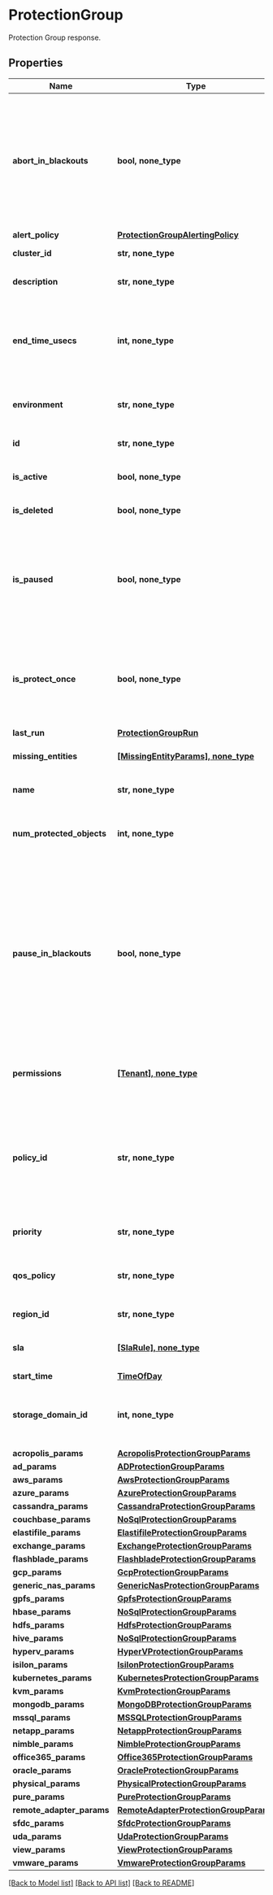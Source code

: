 # ProtectionGroup

Protection Group  response.

## Properties
Name | Type | Description | Notes
------------ | ------------- | ------------- | -------------
**abort_in_blackouts** | **bool, none_type** | Specifies whether currently executing jobs should abort if a blackout period specified by a policy starts. Available only if the selected policy has at least one blackout period. Default value is false. | [optional] 
**alert_policy** | [**ProtectionGroupAlertingPolicy**](ProtectionGroupAlertingPolicy.md) |  | [optional] 
**cluster_id** | **str, none_type** | Specifies the cluster ID. | [optional] 
**description** | **str, none_type** | Specifies a description of the Protection Group. | [optional] 
**end_time_usecs** | **int, none_type** | Specifies the end time in micro seconds for this Protection Group. If this is not specified, the Protection Group won&#39;t be ended. | [optional] 
**environment** | **str, none_type** | Specifies the environment of the Protection Group. | [optional] 
**id** | **str, none_type** | Specifies the ID of the Protection Group. | [optional] 
**is_active** | **bool, none_type** | Specifies if the Protection Group is active or not. | [optional] 
**is_deleted** | **bool, none_type** | Specifies if the Protection Group has been deleted. | [optional] 
**is_paused** | **bool, none_type** | Specifies if the the Protection Group is paused. New runs are not scheduled for the paused Protection Groups. Active run if any is not impacted. | [optional] 
**is_protect_once** | **bool, none_type** | Specifies if the the Protection Group is using a protect once type of policy. This field is helpful to identify run happen for this group. | [optional] 
**last_run** | [**ProtectionGroupRun**](ProtectionGroupRun.md) |  | [optional] 
**missing_entities** | [**[MissingEntityParams], none_type**](MissingEntityParams.md) | Specifies the Information about missing entities. | [optional] 
**name** | **str, none_type** | Specifies the name of the Protection Group. | [optional] 
**num_protected_objects** | **int, none_type** | Specifies the number of protected objects of the Protection Group. | [optional] 
**pause_in_blackouts** | **bool, none_type** | Specifies whether currently executing jobs should be paused if a blackout period specified by a policy starts. Available only if the selected policy has at least one blackout period. Default value is false. This field should not be set to true if &#39;abortInBlackouts&#39; is sent as true. | [optional] 
**permissions** | [**[Tenant], none_type**](Tenant.md) | Specifies the list of tenants that have permissions for this protection group. | [optional] 
**policy_id** | **str, none_type** | Specifies the unique id of the Protection Policy associated with the Protection Group. The Policy provides retry settings Protection Schedules, Priority, SLA, etc. | [optional] 
**priority** | **str, none_type** | Specifies the priority of the Protection Group. | [optional] 
**qos_policy** | **str, none_type** | Specifies whether the Protection Group will be written to HDD or SSD. | [optional] 
**region_id** | **str, none_type** | Specifies the region ID. | [optional] 
**sla** | [**[SlaRule], none_type**](SlaRule.md) | Specifies the SLA parameters for this Protection Group. | [optional] 
**start_time** | [**TimeOfDay**](TimeOfDay.md) |  | [optional] 
**storage_domain_id** | **int, none_type** | Specifies the Storage Domain (View Box) ID where this Protection Group writes data. | [optional] 
**acropolis_params** | [**AcropolisProtectionGroupParams**](AcropolisProtectionGroupParams.md) |  | [optional] 
**ad_params** | [**ADProtectionGroupParams**](ADProtectionGroupParams.md) |  | [optional] 
**aws_params** | [**AwsProtectionGroupParams**](AwsProtectionGroupParams.md) |  | [optional] 
**azure_params** | [**AzureProtectionGroupParams**](AzureProtectionGroupParams.md) |  | [optional] 
**cassandra_params** | [**CassandraProtectionGroupParams**](CassandraProtectionGroupParams.md) |  | [optional] 
**couchbase_params** | [**NoSqlProtectionGroupParams**](NoSqlProtectionGroupParams.md) |  | [optional] 
**elastifile_params** | [**ElastifileProtectionGroupParams**](ElastifileProtectionGroupParams.md) |  | [optional] 
**exchange_params** | [**ExchangeProtectionGroupParams**](ExchangeProtectionGroupParams.md) |  | [optional] 
**flashblade_params** | [**FlashbladeProtectionGroupParams**](FlashbladeProtectionGroupParams.md) |  | [optional] 
**gcp_params** | [**GcpProtectionGroupParams**](GcpProtectionGroupParams.md) |  | [optional] 
**generic_nas_params** | [**GenericNasProtectionGroupParams**](GenericNasProtectionGroupParams.md) |  | [optional] 
**gpfs_params** | [**GpfsProtectionGroupParams**](GpfsProtectionGroupParams.md) |  | [optional] 
**hbase_params** | [**NoSqlProtectionGroupParams**](NoSqlProtectionGroupParams.md) |  | [optional] 
**hdfs_params** | [**HdfsProtectionGroupParams**](HdfsProtectionGroupParams.md) |  | [optional] 
**hive_params** | [**NoSqlProtectionGroupParams**](NoSqlProtectionGroupParams.md) |  | [optional] 
**hyperv_params** | [**HyperVProtectionGroupParams**](HyperVProtectionGroupParams.md) |  | [optional] 
**isilon_params** | [**IsilonProtectionGroupParams**](IsilonProtectionGroupParams.md) |  | [optional] 
**kubernetes_params** | [**KubernetesProtectionGroupParams**](KubernetesProtectionGroupParams.md) |  | [optional] 
**kvm_params** | [**KvmProtectionGroupParams**](KvmProtectionGroupParams.md) |  | [optional] 
**mongodb_params** | [**MongoDBProtectionGroupParams**](MongoDBProtectionGroupParams.md) |  | [optional] 
**mssql_params** | [**MSSQLProtectionGroupParams**](MSSQLProtectionGroupParams.md) |  | [optional] 
**netapp_params** | [**NetappProtectionGroupParams**](NetappProtectionGroupParams.md) |  | [optional] 
**nimble_params** | [**NimbleProtectionGroupParams**](NimbleProtectionGroupParams.md) |  | [optional] 
**office365_params** | [**Office365ProtectionGroupParams**](Office365ProtectionGroupParams.md) |  | [optional] 
**oracle_params** | [**OracleProtectionGroupParams**](OracleProtectionGroupParams.md) |  | [optional] 
**physical_params** | [**PhysicalProtectionGroupParams**](PhysicalProtectionGroupParams.md) |  | [optional] 
**pure_params** | [**PureProtectionGroupParams**](PureProtectionGroupParams.md) |  | [optional] 
**remote_adapter_params** | [**RemoteAdapterProtectionGroupParams**](RemoteAdapterProtectionGroupParams.md) |  | [optional] 
**sfdc_params** | [**SfdcProtectionGroupParams**](SfdcProtectionGroupParams.md) |  | [optional] 
**uda_params** | [**UdaProtectionGroupParams**](UdaProtectionGroupParams.md) |  | [optional] 
**view_params** | [**ViewProtectionGroupParams**](ViewProtectionGroupParams.md) |  | [optional] 
**vmware_params** | [**VmwareProtectionGroupParams**](VmwareProtectionGroupParams.md) |  | [optional] 

[[Back to Model list]](../README.md#documentation-for-models) [[Back to API list]](../README.md#documentation-for-api-endpoints) [[Back to README]](../README.md)


